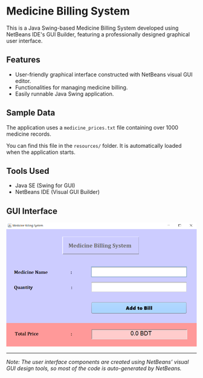 # Medicine Billing System

This is a Java Swing-based Medicine Billing System developed using NetBeans IDE's GUI Builder, featuring a professionally designed graphical user interface.

## Features

- User-friendly graphical interface constructed with NetBeans visual GUI editor.
- Functionalities for managing medicine billing.
- Easily runnable Java Swing application.

## Sample Data

The application uses a `medicine_prices.txt` file containing over 1000 medicine records.

You can find this file in the `resources/` folder. It is automatically loaded when the application starts.

## Tools Used

- Java SE (Swing for GUI)
- NetBeans IDE (Visual GUI Builder)

## GUI Interface

![Interface](/images/MBS-Interface.png)

---

*Note: The user interface components are created using NetBeans’ visual GUI design tools, so most of the code is auto-generated by NetBeans.*
